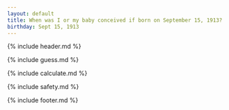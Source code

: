 ```yaml
---
layout: default
title: When was I or my baby conceived if born on September 15, 1913?
birthday: Sept 15, 1913
---
```


{% include header.md %}

{% include guess.md %}

{% include calculate.md %}

{% include safety.md %}

{% include footer.md %}




